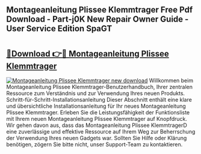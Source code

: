 ## Montageanleitung Plissee Klemmtrager Free Pdf Download - Part-j0K New Repair Owner Guide - User Service Edition SpaGT

# <h2><a href="http://df8th6s.blite.top/?on=Montageanleitung+Plissee+Klemmtrager">🔗Download 👉🔴 Montageanleitung Plissee Klemmtrager</a></h2>

[![Montageanleitung Plissee Klemmtrager new download](https://i.imgur.com/lujVjoI.png)](http://df8th6s.blite.top/?on=Montageanleitung+Plissee+Klemmtrager)
Willkommen beim Montageanleitung Plissee Klemmtrager-Benutzerhandbuch, Ihrer zentralen Ressource zum Verständnis und zur Verwendung Ihres neuen Produkts. Schritt-für-Schritt-Installationsanleitung Dieser Abschnitt enthält eine klare und übersichtliche Installationsanleitung für Ihr neues Montageanleitung Plissee Klemmtrager. Erleben Sie die Leistungsfähigkeit der Funktionsliste mit Ihrem neuen Montageanleitung Plissee Klemmtrager auf Knopfdruck. Wir gehen davon aus, dass das Montageanleitung Plissee KlemmtragerD eine zuverlässige und effektive Ressource auf Ihrem Weg zur Beherrschung der Verwendung Ihres neuen Gadgets war. Sollten Sie Hilfe oder Klärung benötigen, zögern Sie bitte nicht, unser Support-Team zu kontaktieren.
